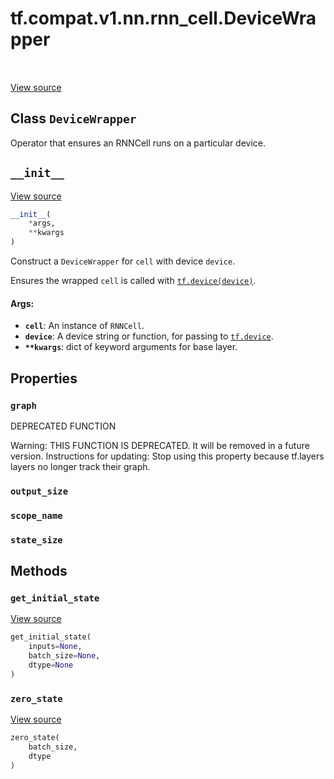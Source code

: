 <div itemscope itemtype="http://developers.google.com/ReferenceObject">
<meta itemprop="name" content="tf.compat.v1.nn.rnn_cell.DeviceWrapper" />
<meta itemprop="path" content="Stable" />
<meta itemprop="property" content="graph"/>
<meta itemprop="property" content="output_size"/>
<meta itemprop="property" content="scope_name"/>
<meta itemprop="property" content="state_size"/>
<meta itemprop="property" content="__init__"/>
<meta itemprop="property" content="get_initial_state"/>
<meta itemprop="property" content="zero_state"/>
</div>

# tf.compat.v1.nn.rnn_cell.DeviceWrapper

<!-- Insert buttons -->

<table class="tfo-notebook-buttons tfo-api" align="left">
</table>

<a target="_blank" href="/code/stable/tensorflow/python/ops/rnn_cell_impl.py">View source</a>



## Class `DeviceWrapper`

<!-- Start diff -->
Operator that ensures an RNNCell runs on a particular device.



<!-- Placeholder for "Used in" -->


<h2 id="__init__"><code>__init__</code></h2>

<a target="_blank" href="/code/stable/tensorflow/python/ops/rnn_cell_impl.py">View source</a>

``` python
__init__(
    *args,
    **kwargs
)
```

Construct a `DeviceWrapper` for `cell` with device `device`.

Ensures the wrapped `cell` is called with <a href="../../../../../tf/device.md"><code>tf.device(device)</code></a>.

#### Args:


* <b>`cell`</b>: An instance of `RNNCell`.
* <b>`device`</b>: A device string or function, for passing to <a href="../../../../../tf/device.md"><code>tf.device</code></a>.
* <b>`**kwargs`</b>: dict of keyword arguments for base layer.



## Properties

<h3 id="graph"><code>graph</code></h3>

DEPRECATED FUNCTION

Warning: THIS FUNCTION IS DEPRECATED. It will be removed in a future version.
Instructions for updating:
Stop using this property because tf.layers layers no longer track their graph.

<h3 id="output_size"><code>output_size</code></h3>




<h3 id="scope_name"><code>scope_name</code></h3>




<h3 id="state_size"><code>state_size</code></h3>






## Methods

<h3 id="get_initial_state"><code>get_initial_state</code></h3>

<a target="_blank" href="/code/stable/tensorflow/python/ops/rnn_cell_impl.py">View source</a>

``` python
get_initial_state(
    inputs=None,
    batch_size=None,
    dtype=None
)
```




<h3 id="zero_state"><code>zero_state</code></h3>

<a target="_blank" href="/code/stable/tensorflow/python/ops/rnn_cell_wrapper_impl.py">View source</a>

``` python
zero_state(
    batch_size,
    dtype
)
```






